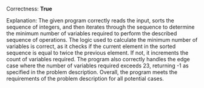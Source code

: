 Correctness: **True**

Explanation: 
The given program correctly reads the input, sorts the sequence of integers, and then iterates through the sequence to determine the minimum number of variables required to perform the described sequence of operations. The logic used to calculate the minimum number of variables is correct, as it checks if the current element in the sorted sequence is equal to twice the previous element. If not, it increments the count of variables required. The program also correctly handles the edge case where the number of variables required exceeds 23, returning -1 as specified in the problem description. Overall, the program meets the requirements of the problem description for all potential cases.